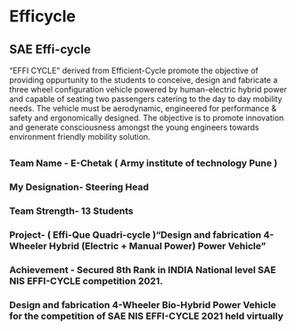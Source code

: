 

# Efficycle
## SAE Effi-cycle
“EFFI CYCLE” derived from Efficient-Cycle promote the objective of providing oppurtunity to the students to conceive, design and fabricate a three wheel configuration vehicle powered by human-electric hybrid power and capable of seating two passengers catering to the day to day mobility needs. The vehicle must be aerodynamic, engineered for performance & safety and ergonomically designed. The objective is to promote innovation and generate consciousness amongst the young engineers towards environment friendly mobility solution.
##
### Team Name - E-Chetak ( Army institute of technology Pune )
### My Designation- Steering Head
### Team Strength- 13 Students
### Project- ( Effi-Que Quadri-cycle )“Design and fabrication 4-Wheeler Hybrid (Electric + Manual Power) Power Vehicle”
### Achievement - Secured 8th Rank in INDIA National level SAE NIS EFFI-CYCLE competition 2021.
###	Design and fabrication 4-Wheeler Bio-Hybrid Power Vehicle for the competition of SAE NIS EFFI-CYCLE 2021 held virtually

